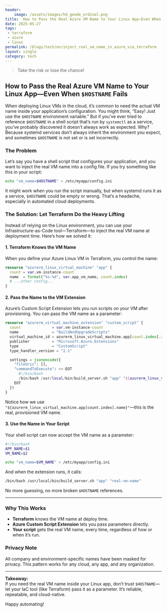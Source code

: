 ```yaml
---
header:
    image: /assets/images/hd_geode_ordinal.png
title:  How to Pass the Real Azure VM Name to Your Linux App—Even When $HOSTNAME Fails
date: 2025-05-27
tags:
 - terraform
 - azure
 - linux
permalink: /blogs/tech/en/inject_real_vm_name_in_azure_via_terraform
layout: single
category: tech
---
```


> Take the risk or lose the chance!

## How to Pass the Real Azure VM Name to Your Linux App—Even When `$HOSTNAME` Fails

When deploying Linux VMs in the cloud, it’s common to need the actual VM name inside your application’s configuration. You might think, “Easy! Just use the `$HOSTNAME` environment variable.” But if you’ve ever tried to reference `$HOSTNAME` in a shell script that’s run by `systemctl` as a service, you’ve probably discovered it doesn’t always work as expected. Why? Because systemd services don’t always inherit the environment you expect, and sometimes `$HOSTNAME` is not set or is set incorrectly.

### The Problem

Let’s say you have a shell script that configures your application, and you want to inject the real VM name into a config file. If you try something like this in your script:

```bash
echo "vm_name=$HOSTNAME" > /etc/myapp/config.ini
```

It might work when you run the script manually, but when systemd runs it as a service, `$HOSTNAME` could be empty or wrong. That’s a headache, especially in automated cloud deployments.

### The Solution: Let Terraform Do the Heavy Lifting

Instead of relying on the Linux environment, you can use your Infrastructure-as-Code tool—Terraform—to inject the real VM name at deployment time. Here’s how we solved it:

#### 1. **Terraform Knows the VM Name**

When you define your Azure Linux VM in Terraform, you control the name:

````terraform
resource "azurerm_linux_virtual_machine" "app" {
  count = var.vm-instance-count
  name  = format("%s-%d", var.app_vm_name, count.index)
  # ...other config...
}
````

#### 2. **Pass the Name to the VM Extension**

Azure’s Custom Script Extension lets you run scripts on your VM after provisioning. You can pass the VM name as a parameter:

````terraform
resource "azurerm_virtual_machine_extension" "custom_script" {
  count              = var.vm-instance-count
  name               = "BuildAndUpgradeScripts"
  virtual_machine_id = azurerm_linux_virtual_machine.app[count.index].id
  publisher          = "Microsoft.Azure.Extensions"
  type               = "CustomScript"
  type_handler_version = "2.1"

  settings = jsonencode({
    "fileUris": [],
    "commandToExecute": <<-EOT
      #!/bin/bash
      /bin/bash /usr/local/bin/build_server.sh "app" "${azurerm_linux_virtual_machine.app[count.index].name}" >> /var/log/custom-script.log 2>&1
    EOT
  })
}
````

Notice how we use `"${azurerm_linux_virtual_machine.app[count.index].name}"`—this is the real, provisioned VM name.

#### 3. **Use the Name in Your Script**

Your shell script can now accept the VM name as a parameter:

```bash
#!/bin/bash
APP_NAME=$1
VM_NAME=$2

echo "vm_name=$VM_NAME" > /etc/myapp/config.ini
```

And when the extension runs, it calls:

```bash
/bin/bash /usr/local/bin/build_server.sh "app" "real-vm-name"
```

No more guessing, no more broken `$HOSTNAME` references.

---

### Why This Works

- **Terraform** knows the VM name at deploy time.
- **Azure Custom Script Extension** lets you pass parameters directly.
- **Your script** gets the real VM name, every time, regardless of how or when it’s run.

### Privacy Note

All company and environment-specific names have been masked for privacy. This pattern works for any cloud, any app, and any organization.

---

**Takeaway:**  
If you need the real VM name inside your Linux app, don’t trust `$HOSTNAME`—let your IaC tool (like Terraform) pass it as a parameter. It’s reliable, repeatable, and cloud-native.

Happy automating!
